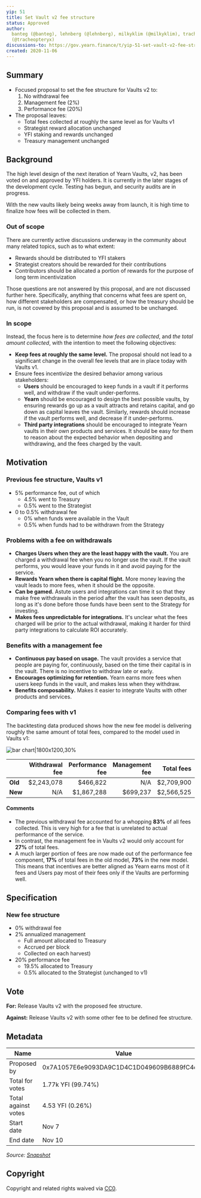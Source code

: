 ```yaml
---
yip: 51
title: Set Vault v2 fee structure
status: Approved
author:
  banteg (@banteg), lehnberg (@lehnberg), milkyklim (@milkyklim), tracheopteryx
  (@tracheopteryx)
discussions-to: https://gov.yearn.finance/t/yip-51-set-vault-v2-fee-structure/7752
created: 2020-11-06
---
```


## Summary

- Focused proposal to set the fee structure for Vaults v2 to:
  1. No withdrawal fee
  2. Management fee (2%)
  3. Performance fee (20%)
- The proposal leaves:
  - Total fees collected at roughly the same level as for Vaults v1
  - Strategist reward allocation unchanged
  - YFI staking and rewards unchanged
  - Treasury management unchanged

## Background

The high level design of the next iteration of Yearn Vaults, v2, has been voted
on and approved by YFI holders. It is currently in the later stages of the
development cycle. Testing has begun, and security audits are in progress.

With the new vaults likely being weeks away from launch, it is high time to
finalize how fees will be collected in them.

### Out of scope

There are currently active discussions underway in the community about many
related topics, such as to what extent:

- Rewards should be distributed to YFI stakers
- Strategist creators should be rewarded for their contributions
- Contributors should be allocated a portion of rewards for the purpose of long
  term incentivization

Those questions are not answered by this proposal, and are not discussed further
here. Specifically, anything that concerns what fees are spent on, how different
stakeholders are compensated, or how the treasury should be run, is not covered
by this proposal and is assumed to be unchanged.

### In scope

Instead, the focus here is to determine _how fees are collected_, and _the total
amount collected_, with the intention to meet the following objectives:

- **Keep fees at roughly the same level.** The proposal should not lead to a
  significant change in the overall fee levels that are in place today with
  Vaults v1.
- Ensure fees incentivize the desired behavior among various stakeholders:
  - **Users** should be encouraged to keep funds in a vault if it performs well,
    and withdraw if the vault under-performs.
  - **Yearn** should be encouraged to design the best possible vaults, by
    ensuring rewards go up as a vault attracts and retains capital, and go down
    as capital leaves the vault. Similarly, rewards should increase if the vault
    performs well, and decrease if it under-performs.
  - **Third party integrations** should be encouraged to integrate Yearn vaults
    in their own products and services. It should be easy for them to reason
    about the expected behavior when depositing and withdrawing, and the fees
    charged by the vault.

## Motivation

### Previous fee structure, Vaults v1

- 5% performance fee, out of which
  - 4.5% went to Treasury
  - 0.5% went to the Strategist
- 0 to 0.5% withdrawal fee
  - 0% when funds were available in the Vault
  - 0.5% when funds had to be withdrawn from the Strategy

### Problems with a fee on withdrawals

- **Charges Users when they are the least happy with the vault.** You are
  charged a withdrawal fee when you no longer use the vault. If the vault
  performs, you would leave your funds in it and avoid paying for the service.
- **Rewards Yearn when there is capital flight.** More money leaving the vault
  leads to more fees, when it should be the opposite.
- **Can be gamed.** Astute users and integrations can time it so that they make
  free withdrawals in the period after the vault has seen deposits, as long as
  it's done before those funds have been sent to the Strategy for investing.
- **Makes fees unpredictable for integrations.** It's unclear what the fees
  charged will be prior to the actual withdrawal, making it harder for third
  party integrations to calculate ROI accurately.

### Benefits with a management fee

- **Continuous pay based on usage.** The vault provides a service that people
  are paying for, continuously, based on the time their capital is in the vault.
  There is no incentive to withdraw late or early.
- **Encourages optimizing for retention.** Yearn earns more fees when users keep
  funds in the vault, and makes less when they withdraw.
- **Benefits composability.** Makes it easier to integrate Vaults with other
  products and services.

### Comparing fees with v1

The backtesting data produced shows how the new fee model is delivering roughly
the same amount of total fees, compared to the model used in Vaults v1:

![bar chart|1800x1200,30%](assets/yip-51/figure1.png)

|         | Withdrawal fee | Performance fee | Management fee |  Total fees |    % |
| ------- | -------------: | --------------: | -------------: | ----------: | ---: |
| **Old** |    \$2,243,078 |       \$466,822 |            N/A | \$2,709,900 | 100% |
| **New** |            N/A |     \$1,867,288 |      \$699,237 | \$2,566,525 |  95% |

#### Comments

- The previous withdrawal fee accounted for a whopping **83%** of all fees
  collected. This is very high for a fee that is unrelated to actual performance
  of the service.
- In contrast, the management fee in Vaults v2 would only account for **27%** of
  total fees.
- A much larger portion of fees are now made out of the performance fee
  component, **17%** of total fees in the old model, **73%** in the new model.
  This means that incentives are better aligned as Yearn earns most of it fees
  and Users pay most of their fees only if the Vaults are performing well.

## Specification

### New fee structure

- 0% withdrawal fee
- 2% annualized management
  - Full amount allocated to Treasury
  - Accrued per block
  - Collected on each harvest)
- 20% performance fee
  - 19.5% allocated to Treasury
  - 0.5% allocated to the Strategist (unchanged to v1)

## Vote

**For:** Release Vaults v2 with the proposed fee structure.

**Against:** Release Vaults v2 with some other fee to be defined fee structure.

## Metadata

| Name                | Value                                      |
| ------------------- | ------------------------------------------ |
| Proposed by         | 0x7A1057E6e9093DA9C1D4C1D049609B6889fC4c67 |
| Total for votes     | 1.77k YFI (99.74%)                         |
| Total against votes | 4.53 YFI (0.26%)                           |
| Start date          | Nov 7                                      |
| End date            | Nov 10                                     |

_Source:
[Snapshot](https://snapshot.page/#/yearn/proposal/QmSaYHR97LDMDvg9xeTfdNZw6aqL9njxBKM6JVFtCYxKvB)_

## Copyright

Copyright and related rights waived via
[CC0](https://creativecommons.org/publicdomain/zero/1.0/).
